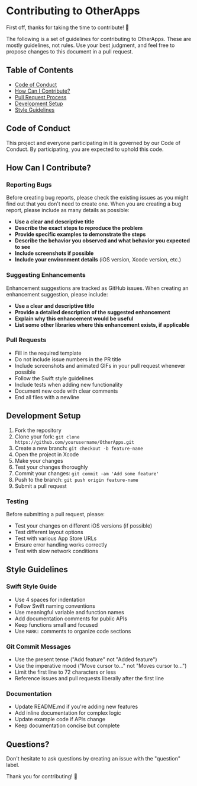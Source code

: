 # Contributing to OtherApps

First off, thanks for taking the time to contribute! 🎉

The following is a set of guidelines for contributing to OtherApps. These are mostly guidelines, not rules. Use your best judgment, and feel free to propose changes to this document in a pull request.

## Table of Contents

- [Code of Conduct](#code-of-conduct)
- [How Can I Contribute?](#how-can-i-contribute)
- [Pull Request Process](#pull-request-process)
- [Development Setup](#development-setup)
- [Style Guidelines](#style-guidelines)

## Code of Conduct

This project and everyone participating in it is governed by our Code of Conduct. By participating, you are expected to uphold this code.

## How Can I Contribute?

### Reporting Bugs

Before creating bug reports, please check the existing issues as you might find out that you don't need to create one. When you are creating a bug report, please include as many details as possible:

- **Use a clear and descriptive title**
- **Describe the exact steps to reproduce the problem**
- **Provide specific examples to demonstrate the steps**
- **Describe the behavior you observed and what behavior you expected to see**
- **Include screenshots if possible**
- **Include your environment details** (iOS version, Xcode version, etc.)

### Suggesting Enhancements

Enhancement suggestions are tracked as GitHub issues. When creating an enhancement suggestion, please include:

- **Use a clear and descriptive title**
- **Provide a detailed description of the suggested enhancement**
- **Explain why this enhancement would be useful**
- **List some other libraries where this enhancement exists, if applicable**

### Pull Requests

- Fill in the required template
- Do not include issue numbers in the PR title
- Include screenshots and animated GIFs in your pull request whenever possible
- Follow the Swift style guidelines
- Include tests when adding new functionality
- Document new code with clear comments
- End all files with a newline

## Development Setup

1. Fork the repository
2. Clone your fork: `git clone https://github.com/yourusername/OtherApps.git`
3. Create a new branch: `git checkout -b feature-name`
4. Open the project in Xcode
5. Make your changes
6. Test your changes thoroughly
7. Commit your changes: `git commit -am 'Add some feature'`
8. Push to the branch: `git push origin feature-name`
9. Submit a pull request

### Testing

Before submitting a pull request, please:

- Test your changes on different iOS versions (if possible)
- Test different layout options
- Test with various App Store URLs
- Ensure error handling works correctly
- Test with slow network conditions

## Style Guidelines

### Swift Style Guide

- Use 4 spaces for indentation
- Follow Swift naming conventions
- Use meaningful variable and function names
- Add documentation comments for public APIs
- Keep functions small and focused
- Use `MARK:` comments to organize code sections

### Git Commit Messages

- Use the present tense ("Add feature" not "Added feature")
- Use the imperative mood ("Move cursor to..." not "Moves cursor to...")
- Limit the first line to 72 characters or less
- Reference issues and pull requests liberally after the first line

### Documentation

- Update README.md if you're adding new features
- Add inline documentation for complex logic
- Update example code if APIs change
- Keep documentation concise but complete

## Questions?

Don't hesitate to ask questions by creating an issue with the "question" label.

Thank you for contributing! 🚀 